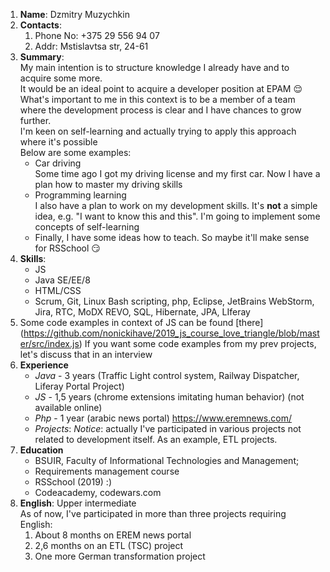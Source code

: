 
1. **Name**: Dzmitry Muzychkin
2. **Contacts**:
    1. Phone No: +375 29 556 94 07
    2. Addr:  Mstislavtsa str, 24-61
3. **Summary**: <br />
My main intention is to structure knowledge I already have and to acquire some more. <br />
It would be an ideal point to acquire a developer position at EPAM :relieved: <br />
What's important to me in this context is to be a member of a team where the development process is clear and I have chances to grow further. <br />
I'm keen on self-learning and actually trying to apply this approach where it's possible <br />
Below are some examples:
    * Car driving <br />
    Some time ago I got my driving license and my first car. Now I have a plan how to master my driving skills
    * Programming learning <br />
    I also have a plan to work on my development skills. It's **not** a simple idea, e.g. "I want to know this and this". I'm going to implement some concepts of self-learning
    * Finally, I have some ideas how to teach. So maybe it'll make sense for RSSchool :smirk:
4. **Skills**:
    * JS
    * Java SE/EE/8
    * HTML/CSS
    * Scrum, Git, Linux Bash scripting, php, Eclipse, JetBrains WebStorm, Jira, RTC, MoDX REVO, SQL, Hibernate, JPA, LIferay
5. Some code examples in context of JS can be found [there] (https://github.com/nonickihave/2019_js_course_love_triangle/blob/master/src/index.js)
  If you want some code examples from my prev projects, let's discuss that in an interview
6. **Experience**
    * _Java_ - 3 years (Traffic Light control system, Railway Dispatcher, Liferay Portal Project)
    * _JS_ - 1,5 years (chrome extensions imitating human behavior) (not available online)
    * _Php_ - 1 year (arabic news portal) https://www.eremnews.com/
    * _Projects_: *Notice*: actually I've participated in various projects not related to development itself. As an example, ETL projects.
7. **Education**
    *  BSUIR, Faculty of Informational Technologies and Management;
    *  Requirements management course
    *  RSSchool (2019) :)
    *  Codeacademy, codewars.com
8. **English**: Upper intermediate <br />
 As of now, I've participated in more than three projects requiring English:
    1. About 8 months on EREM news portal
    2. 2,6 months on an ETL (TSC) project
    3. One more German transformation project


